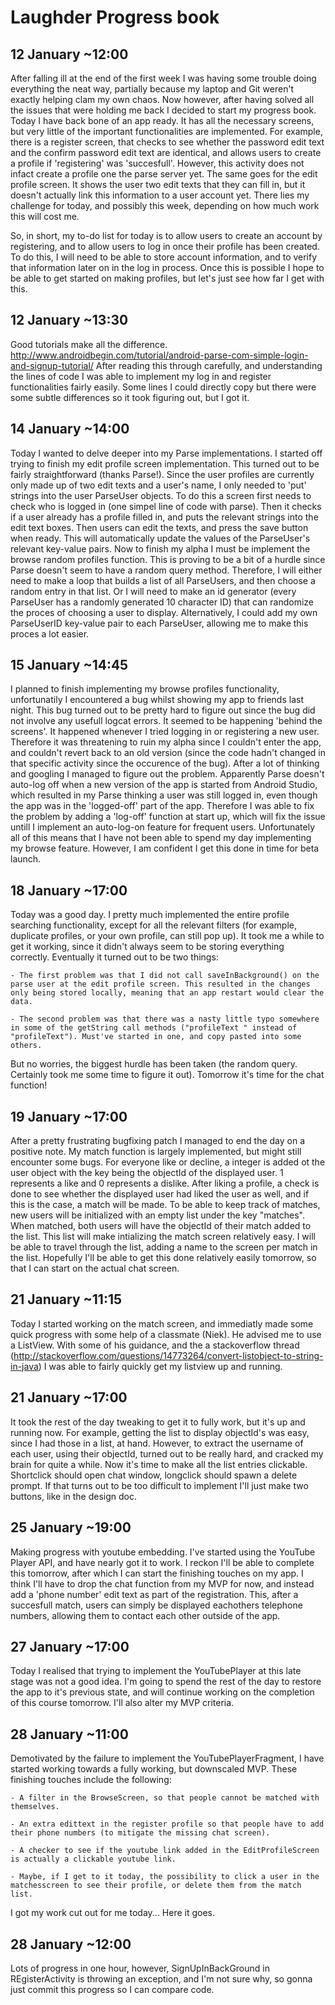 # Laughder Progress book

## 12 January ~12:00

After falling ill at the end of the first week I was having some trouble doing everything the neat way, partially because my laptop and Git weren't exactly helping clam my own chaos.
Now however, after having solved all the issues that were holding me back I decided to start my progress book.
Today I have back bone of an app ready. It has all the necessary screens, but very little of the important functionalities are implemented.
For example, there is a register screen, that checks to see whether the password edit text and the confirm password edit text are identical, and allows users to create a profile if 'registering' was 'succesfull'.
However, this activity does not infact create a profile one the parse server yet.
The same goes for the edit profile screen. It shows the user two edit texts that they can fill in, but it doesn't actually link this information to a user account yet.
There lies my challenge for today, and possibly this week, depending on how much work this will cost me.

So, in short, my to-do list for today is to allow users to create an account by registering, and to allow users to log in once their profile has been created.
To do this, I will need to be able to store account information, and to verify that information later on in the log in process.
Once this is possible I hope to be able to get started on making profiles, but let's just see how far I get with this.

## 12 January ~13:30

Good tutorials make all the difference. http://www.androidbegin.com/tutorial/android-parse-com-simple-login-and-signup-tutorial/
After reading this through carefully, and understanding the lines of code I was able to implement my log in and register functionalities fairly easily.
Some lines I could directly copy but there were some subtle differences so it took figuring out, but I got it.

## 14 January ~14:00

Today I wanted to delve deeper into my Parse implementations. I started off trying to finish my edit profile screen implementation. 
This turned out to be fairly straightforward (thanks Parse!). Since the user profiles are currently only made up of two edit texts and a user's name, I only needed to 'put' strings into the user ParseUser objects.
To do this a screen first needs to check who is logged in (one simpel line of code with parse).
Then it checks if a user already has a profile filled in, and puts the relevant strings into the edit text boxes.
Then users can edit the texts, and press the save button when ready. This will automatically update the values of the ParseUser's relevant key-value pairs.
Now to finish my alpha I must be implement the browse random profiles function. This is proving to be a bit of a hurdle since Parse doesn't seem to have a random query method.
Therefore, I will either need to make a loop that builds a list of all ParseUsers, and then choose a random entry in that list.
Or I will need to make an id generator (every ParseUser has a randomly generated 10 character ID) that can randomize the proces of choosing a user to display.
Alternatively, I could add my own ParseUserID key-value pair to each ParseUser, allowing me to make this proces a lot easier.

## 15 January ~14:45

I planned to finish implementing my browse profiles functionality, unfortunatily I encountered a bug whilst showing my app to friends last night.
This bug turned out to be pretty hard to figure out since the bug did not involve any usefull logcat errors. It seemed to be happening 'behind the screens'.
It happened whenever I tried logging in or registering a new user. Therefore it was threatening to ruin my alpha since I couldn't enter the app, and couldn't revert back to an old version (since the code hadn't changed in that specific activity since the occurence of the bug).
After a lot of thinking and googling I managed to figure out the problem. 
Apparently Parse doesn't auto-log off when a new version of the app is started from Android Studio, which resulted in my Parse thinking a user was still logged in, even though the app was in the 'logged-off' part of the app.
Therefore I was able to fix the problem by adding a 'log-off' function at start up, which will fix the issue untill I implement an auto-log-on feature for frequent users.
Unfortunately all of this means that I have not been able to spend my day implementing my browse feature. However, I am confident I get this done in time for beta launch.

## 18 January ~17:00

Today was a good day. I pretty much implemented the entire profile searching functionality, except for all the relevant filters (for example, duplicate profiles, or your own profile, can still pop up).
It took me a while to get it working, since it didn't always seem to be storing everything correctly. Eventually it turned out to be two things:
	
	- The first problem was that I did not call saveInBackground() on the parse user at the edit profile screen. This resulted in the changes only being stored locally, meaning that an app restart would clear the data.
	
	- The second problem was that there was a nasty little typo somewhere in some of the getString call methods ("profileText " instead of "profileText"). Must've started in one, and copy pasted into some others.

But no worries, the biggest hurdle has been taken (the random query. Certainly took me some time to figure it out). Tomorrow it's time for the chat function!

## 19 January ~17:00

After a pretty frustrating bugfixing patch I managed to end the day on a positive note. My match function is largely implemented, but might still encounter some bugs.
For everyone like or decline, a integer is added ot the user object with the key being the objectId of the displayed user. 1 represents a like and 0 represents a dislike.
After liking a profile, a check is done to see whether the displayed user had liked the user as well, and if this is the case, a match will be made.
To be able to keep track of matches, new users will be initialized with an empty list under the key "matches". When matched, both users will have the objectId of their match added to the list.
This list will make intializing the match screen relatively easy. I will be able to travel through the list, adding a name to the screen per match in the list.
Hopefully I'll be able to get this done relatively easily tomorrow, so that I can start on the actual chat screen.

## 21 January ~11:15

Today I started working on the match screen, and immediatly made some quick progress with some help of a classmate (Niek). He advised me to use a ListView.
With some of his guidance, and the a stackoverflow thread (http://stackoverflow.com/questions/14773264/convert-listobject-to-string-in-java) I was able to fairly quickly get my listview up and running.

## 21 January ~17:00

It took the rest of the day tweaking to get it to fully work, but it's up and running now.
For example, getting the list to display objectId's was easy, since I had those in a list, at hand.
However, to extract the username of each user, using their objectId, turned out to be really hard, and cracked my brain for quite a while.
Now it's time to make all the list entries clickable. Shortclick should open chat window, longclick should spawn a delete prompt.
If that turns out to be too difficult to implement I'll just make two buttons, like in the design doc.

## 25 January ~19:00

Making progress with youtube embedding. I've started using the YouTube Player API, and have nearly got it to work.
I reckon I'll be able to complete this tomorrow, after which I can start the finishing touches on my app.
I think I'll have to drop the chat function from my MVP for now, and instead add a 'phone number' edit text as part of the registration.
This, after a succesfull match, users can simply be displayed eachothers telephone numbers, allowing them to contact each other outside of the app.

## 27 January ~17:00

Today I realised that trying to implement the YouTubePlayer at this late stage was not a good idea.
I'm going to spend the rest of the day to restore the app to it's previous state, and will continue working on the completion of this course tomorrow.
I'll also alter my MVP criteria.

## 28 January ~11:00

Demotivated by the failure to implement the YouTubePlayerFragment, I have started working towards a fully working, but downscaled MVP.
These finishing touches include the following:

	- A filter in the BrowseScreen, so that people cannot be matched with themselves. 

	- An extra edittext in the register profile so that people have to add their phone numbers (to mitigate the missing chat screen).

	- A checker to see if the youtube link added in the EditProfileScreen is actually a clickable youtube link.

	- Maybe, if I get to it today, the possibility to click a user in the matchesscreen to see their profile, or delete them from the match list.

I got my work cut out for me today... Here it goes.

## 28 January ~12:00

Lots of progress in one hour, however, SignUpInBackGround in REgisterActivity is throwing an exception, and I'm not sure why, so gonna just commit this progress so I can compare code.
